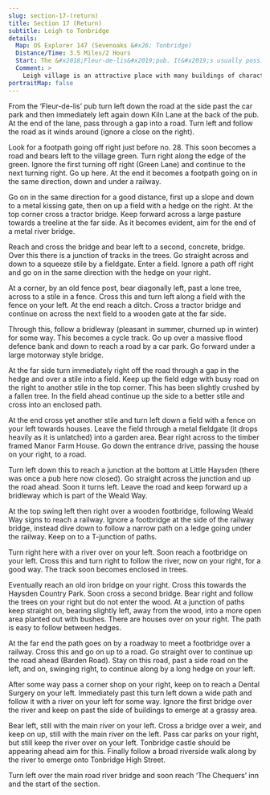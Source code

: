 ```yaml
---
slug: section-17-(return)
title: Section 17 (Return)
subtitle: Leigh to Tonbridge
details:
  Map: OS Explorer 147 (Sevenoaks &#x26; Tonbridge)
  Distance/Time: 3.5 Miles/2 Hours
  Start: The &#x2018;Fleur-de-lis&#x2019;pub. It&#x2019;s usually possible to park around the village green. Leigh Rail Stationis further down the road which passes the side of the &#x2018;Fleur-de-lis&#x2019; pub.
  Comment: >
    Leigh village is an attractive place with many buildings of character. A generally easy walk with some stiles and occasionally muddy bridleways. Pleasant walking in Haysden Country Park.
portraitMap: false
---
```

From the ‘Fleur-de-lis’ pub turn left down the road at the side past the car park and then immediately left again down Kiln Lane at the back of the pub. At the end of the lane, pass through a gap into a road. Turn left and follow the road as it winds around (ignore a close on the right).

Look for a footpath going off right just before no. 28. This soon becomes a road and bears left to the village green. Turn right along the edge of the green. Ignore the first turning off right (Green Lane) and continue to the next turning right. Go up here. At the end it becomes a footpath going on in the same direction, down and under a railway.

Go on in the same direction for a good distance, first up a slope and down to a metal kissing gate, then on up a field with a hedge on the right. At the top corner cross a tractor bridge. Keep forward across a large pasture towards a treeline at the far side. As it becomes evident, aim for the end of a metal river bridge.

Reach and cross the bridge and bear left to a second, concrete, bridge. Over this there is a junction of tracks in the trees. Go straight across and down to a squeeze stile by a fieldgate. Enter a field. Ignore a path off right and go on in the same direction with the hedge on your right.

At a corner, by an old fence post, bear diagonally left, past a lone tree, across to a stile in a fence. Cross this and turn left along a field with the fence on your left. At the end reach a ditch. Cross a tractor bridge and continue on across the next field to a wooden gate at the far side.

Through this, follow a bridleway (pleasant in summer, churned up in winter) for some way. This becomes a cycle track. Go up over a massive flood defence bank and down to reach a road by a car park. Go forward under a large motorway style bridge.

At the far side turn immediately right off the road through a gap in the hedge and over a stile into a field. Keep up the field edge with busy road on the right to another stile in the top corner. This has been slightly crushed by a fallen tree. In the field ahead continue up the side to a better stile and cross into an enclosed path.

At the end cross yet another stile and turn left down a field with a fence on your left towards houses. Leave the field through a metal fieldgate (it drops heavily as it is unlatched) into a garden area. Bear right across to the timber framed Manor Farm House. Go down the entrance drive, passing the house on your right, to a road.

Turn left down this to reach a junction at the bottom at Little Haysden (there was once a pub here now closed). Go straight across the junction and up the road ahead. Soon it turns left. Leave the road and keep forward up a bridleway which is part of the Weald Way.

At the top swing left then right over a wooden footbridge, following Weald Way signs to reach a railway. Ignore a footbridge at the side of the railway bridge, instead dive down to follow a narrow path on a ledge going under the railway. Keep on to a T-junction of paths.

Turn right here with a river over on your left. Soon reach a footbridge on your left. Cross this and turn right to follow the river, now on your right, for a good way. The track soon becomes enclosed in trees.

Eventually reach an old iron bridge on your right. Cross this towards the Haysden Country Park. Soon cross a second bridge. Bear right and follow the trees on your right but do not enter the wood. At a junction of paths keep straight on, bearing slightly left, away from the wood, into a more open area planted out with bushes. There are houses over on your right. The path is easy to follow between hedges.

At the far end the path goes on by a roadway to meet a footbridge over a railway. Cross this and go on up to a road. Go straight over to continue up the road ahead (Barden Road). Stay on this road, past a side road on the left, and on, swinging right, to continue along by a long hedge on your left.

After some way pass a corner shop on your right, keep on to reach a Dental Surgery on your left. Immediately past this turn left down a wide path and follow it with a river on your left for some way. Ignore the first bridge over the river and keep on past the side of buildings to emerge at a grassy area.

Bear left, still with the main river on your left. Cross a bridge over a weir, and keep on up, still with the main river on the left. Pass car parks on your right, but still keep the river over on your left. Tonbridge castle should be appearing ahead aim for this. Finally follow a broad riverside walk along by the river to emerge onto Tonbridge High Street.

Turn left over the main road river bridge and soon reach ‘The Chequers’ inn and the start of the section.


